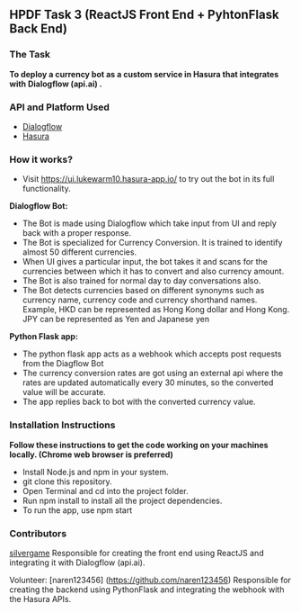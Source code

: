 ## HPDF Task 3 (ReactJS Front End + PyhtonFlask Back End)
 
### The Task
**To deploy a currency bot as a custom service in Hasura that integrates with Dialogflow (api.ai) .**

### API and Platform Used
* [Dialogflow](https://dialogflow.com/docs/getting-started/building-your-first-agent)
* [Hasura](https://docs.hasura.io/0.15/manual/getting-started/index.html)
 
 
### How it works?
 
* Visit https://ui.lukewarm10.hasura-app.io/ to try out the bot in its full functionality.
 
**Dialogflow Bot:**
* The Bot is made using Dialogflow which take input from UI and reply back with a proper response.
* The Bot is specialized for Currency Conversion. It is trained to identify almost 50 different currencies. 
* When UI gives a particular input, the bot takes it and scans for the currencies between which it has to convert and also currency amount.
* The Bot is also trained for normal day to day conversations also.
* The Bot detects currencies based on different synonyms such as currency name, currency code and currency shorthand names. Example, HKD can be represented as Hong Kong dollar and Hong Kong. JPY can be represented as Yen and Japanese yen

**Python Flask app:**
* The python flask app acts as a webhook which accepts post requests from the Diagflow Bot
* The currency conversion rates are got using an external api where the  rates are updated automatically every 30 minutes, so the converted value will be accurate.
* The app replies back to bot with the converted currency value.

### Installation Instructions
**Follow these instructions to get the code working on your machines locally. (Chrome web browser is preferred)**
* Install Node.js and npm in your system.
* git clone this repository.
* Open Terminal and cd into the project folder.
* Run npm install to install all the project dependencies.
* To run the app, use npm start

### Contributors
[silvergame](https://github.com/silvergame) Responsible for creating the front end using ReactJS and integrating it with Dialogflow (api.ai).

Volunteer:
[naren123456] (https://github.com/naren123456) Responsible for creating the backend using PythonFlask and integrating the webhook with the Hasura APIs.

